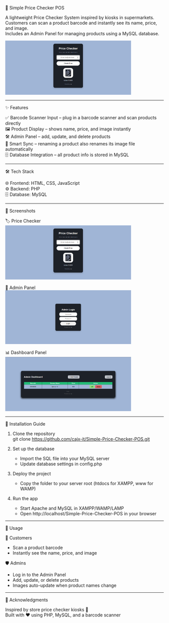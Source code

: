 🏪 Simple Price Checker POS

A lightweight Price Checker System inspired by kiosks in supermarkets.  
Customers can scan a product barcode and instantly see its name, price, and image.  
Includes an Admin Panel for managing products using a MySQL database.  

<img src="assets/screenshots/landing.png" alt="Price Checker UI" width="400"/>

---

✨ Features

✅ Barcode Scanner Input – plug in a barcode scanner and scan products directly  
🖼️ Product Display – shows name, price, and image instantly  
🛠️ Admin Panel – add, update, and delete products  
🔗 Smart Sync – renaming a product also renames its image file automatically  
🗄️ Database Integration – all product info is stored in MySQL  

---

🛠️ Tech Stack

🌐 Frontend: HTML, CSS, JavaScript  
⚙️ Backend: PHP  
🗄️ Database: MySQL  

---

📸 Screenshots

🏷️ Price Checker  
<img src="assets/screenshots/landing.png" alt="Price Checker UI" width="400"/>

🔐 Admin Panel  
<img src="assets/screenshots/login.png" alt="Admin Panel Login" width="400"/>

📊 Dashboard Panel  
<img src="assets/screenshots/dashboard.png" alt="Dashboard Panel" width="400"/>

---

🚀 Installation Guide

1. Clone the repository  
   git clone https://github.com/cajx-it/Simple-Price-Checker-POS.git  

2. Set up the database  
   - Import the SQL file into your MySQL server  
   - Update database settings in config.php  

3. Deploy the project  
   - Copy the folder to your server root (htdocs for XAMPP, www for WAMP)  

4. Run the app  
   - Start Apache and MySQL in XAMPP/WAMP/LAMP  
   - Open http://localhost/Simple-Price-Checker-POS in your browser  

---

📖 Usage

👤 Customers  
- Scan a product barcode  
- Instantly see the name, price, and image  

🛡️ Admins  
- Log in to the Admin Panel  
- Add, update, or delete products  
- Images auto-update when product names change  

---

🙌 Acknowledgments

Inspired by store price checker kiosks 🛒  
Built with ❤️ using PHP, MySQL, and a barcode scanner  
